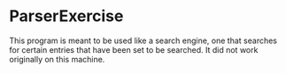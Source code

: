 # ParserExercise
This program is meant to be used like a search engine, one that searches for certain entries that have been set to be searched. It did not work originally on this machine.
